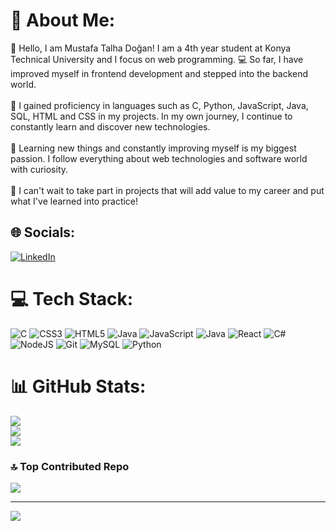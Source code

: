 # 💫 About Me:
👋 Hello, I am Mustafa Talha Doğan! I am a 4th year student at Konya Technical University and I focus on web programming. 💻 So far, I have improved myself in frontend development and stepped into the backend world.<br><br>🔧 I gained proficiency in languages ​​such as C, Python, JavaScript, Java, SQL, HTML and CSS in my projects. In my own journey, I continue to constantly learn and discover new technologies.<br><br>🌱 Learning new things and constantly improving myself is my biggest passion. I follow everything about web technologies and software world with curiosity.<br><br>🚀 I can't wait to take part in projects that will add value to my career and put what I've learned into practice!


## 🌐 Socials:
[![LinkedIn](https://img.shields.io/badge/LinkedIn-%230077B5.svg?logo=linkedin&logoColor=white)](https://linkedin.com/in/mustafatalhadogan) 

# 💻 Tech Stack:
![C](https://img.shields.io/badge/c-%2300599C.svg?style=for-the-badge&logo=c&logoColor=white) ![CSS3](https://img.shields.io/badge/css3-%231572B6.svg?style=for-the-badge&logo=css3&logoColor=white) ![HTML5](https://img.shields.io/badge/html5-%23E34F26.svg?style=for-the-badge&logo=html5&logoColor=white) ![Java](https://img.shields.io/badge/java-%23ED8B00.svg?style=for-the-badge&logo=openjdk&logoColor=white) ![JavaScript](https://img.shields.io/badge/javascript-%23323330.svg?style=for-the-badge&logo=javascript&logoColor=%23F7DF1E) ![Java](https://img.shields.io/badge/java-%23ED8B00.svg?style=for-the-badge&logo=openjdk&logoColor=white) ![React](https://img.shields.io/badge/react-%2320232a.svg?style=for-the-badge&logo=react&logoColor=%2361DAFB) ![C#](https://img.shields.io/badge/c%23-%23239120.svg?style=for-the-badge&logo=csharp&logoColor=white) ![NodeJS](https://img.shields.io/badge/node.js-6DA55F?style=for-the-badge&logo=node.js&logoColor=white) ![Git](https://img.shields.io/badge/git-%23F05033.svg?style=for-the-badge&logo=git&logoColor=white) ![MySQL](https://img.shields.io/badge/mysql-4479A1.svg?style=for-the-badge&logo=mysql&logoColor=white) ![Python](https://img.shields.io/badge/python-3670A0?style=for-the-badge&logo=python&logoColor=ffdd54)
# 📊 GitHub Stats:
![](https://github-readme-stats.vercel.app/api?username=MustafaTalhadgn&theme=gruvbox&hide_border=false&include_all_commits=true&count_private=false)<br/>
![](https://github-readme-streak-stats.herokuapp.com/?user=MustafaTalhadgn&theme=gruvbox&hide_border=false)<br/>
![](https://github-readme-stats.vercel.app/api/top-langs/?username=MustafaTalhadgn&theme=gruvbox&hide_border=false&include_all_commits=true&count_private=false&layout=compact)

### 🔝 Top Contributed Repo
![](https://github-contributor-stats.vercel.app/api?username=MustafaTalhadgn&limit=5&theme=highcontrast&combine_all_yearly_contributions=true)

---
[![](https://visitcount.itsvg.in/api?id=MustafaTalhadgn&icon=9&color=12)](https://visitcount.itsvg.in)

<!-- Proudly created with GPRM ( https://gprm.itsvg.in ) -->
